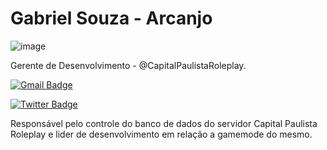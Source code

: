 # Gabriel Souza - Arcanjo
![image](https://user-images.githubusercontent.com/73763595/119979514-717b4800-bf91-11eb-8454-16ae88efe21f.png)


Gerente de Desenvolvimento - @CapitalPaulistaRoleplay.

[![Gmail Badge](https://img.shields.io/badge/contato.arcanjo@gmail.com-dbb284?style=flat-square&logo=Gmail&logoColor=white&link=mailto:diego.schell.f@gmail.com)](mailto:diego.schell.f@gmail.com)

[![Twitter Badge](https://img.shields.io/badgeArcanjo-dbb284?style=flat-square&logo=Gmail&logoColor=white&link=mailto:diego.schell.f@gmail.com)](mailto:diego.schell.f@gmail.com)

Responsável pelo controle do banco de dados do servidor Capital Paulista Roleplay e lider de desenvolvimento em relação a gamemode do mesmo.
